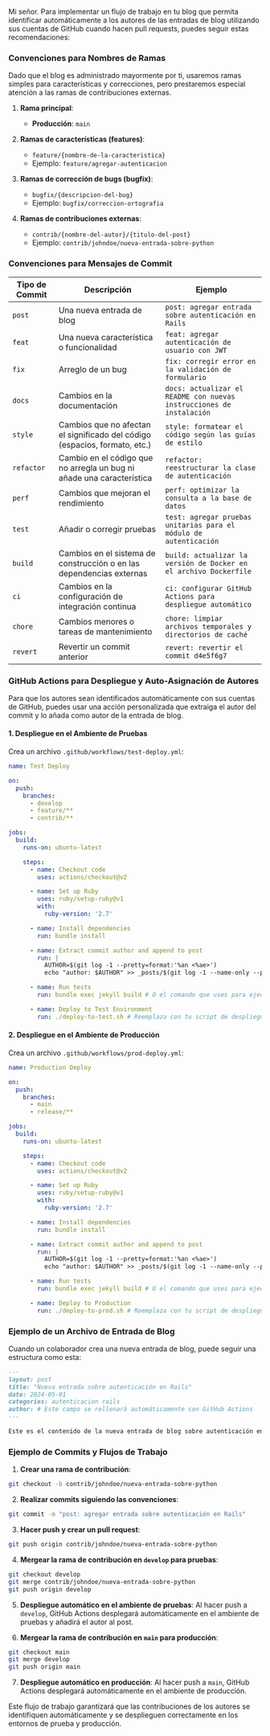 Mi señor. Para implementar un flujo de trabajo en tu blog que permita identificar automáticamente a los autores de las entradas de blog utilizando sus cuentas de GitHub cuando hacen pull requests, puedes seguir estas recomendaciones:

### Convenciones para Nombres de Ramas

Dado que el blog es administrado mayormente por ti, usaremos ramas simples para características y correcciones, pero prestaremos especial atención a las ramas de contribuciones externas.

1. **Rama principal**:
   - **Producción**: `main`

2. **Ramas de características (features)**:
   - `feature/{nombre-de-la-caracteristica}`
   - Ejemplo: `feature/agregar-autenticacion`

3. **Ramas de corrección de bugs (bugfix)**:
   - `bugfix/{descripcion-del-bug}`
   - Ejemplo: `bugfix/correccion-ortografia`

4. **Ramas de contribuciones externas**:
   - `contrib/{nombre-del-autor}/{titulo-del-post}`
   - Ejemplo: `contrib/johndoe/nueva-entrada-sobre-python`

### Convenciones para Mensajes de Commit

| Tipo de Commit   | Descripción                                                  | Ejemplo                                                            |
|------------------|--------------------------------------------------------------|--------------------------------------------------------------------|
| `post`           | Una nueva entrada de blog                                    | `post: agregar entrada sobre autenticación en Rails`               |
| `feat`           | Una nueva característica o funcionalidad                     | `feat: agregar autenticación de usuario con JWT`                   |
| `fix`            | Arreglo de un bug                                             | `fix: corregir error en la validación de formulario`               |
| `docs`           | Cambios en la documentación                                   | `docs: actualizar el README con nuevas instrucciones de instalación`|
| `style`          | Cambios que no afectan el significado del código (espacios, formato, etc.) | `style: formatear el código según las guías de estilo`          |
| `refactor`       | Cambio en el código que no arregla un bug ni añade una característica | `refactor: reestructurar la clase de autenticación`          |
| `perf`           | Cambios que mejoran el rendimiento                            | `perf: optimizar la consulta a la base de datos`                   |
| `test`           | Añadir o corregir pruebas                                     | `test: agregar pruebas unitarias para el módulo de autenticación`  |
| `build`          | Cambios en el sistema de construcción o en las dependencias externas | `build: actualizar la versión de Docker en el archivo Dockerfile`|
| `ci`             | Cambios en la configuración de integración continua          | `ci: configurar GitHub Actions para despliegue automático`         |
| `chore`          | Cambios menores o tareas de mantenimiento                     | `chore: limpiar archivos temporales y directorios de caché`        |
| `revert`         | Revertir un commit anterior                                   | `revert: revertir el commit d4e5f6g7`                              |

### GitHub Actions para Despliegue y Auto-Asignación de Autores

Para que los autores sean identificados automáticamente con sus cuentas de GitHub, puedes usar una acción personalizada que extraiga el autor del commit y lo añada como autor de la entrada de blog.

#### 1. Despliegue en el Ambiente de Pruebas

Crea un archivo `.github/workflows/test-deploy.yml`:

```yaml
name: Test Deploy

on:
  push:
    branches:
      - develop
      - feature/**
      - contrib/**

jobs:
  build:
    runs-on: ubuntu-latest

    steps:
      - name: Checkout code
        uses: actions/checkout@v2

      - name: Set up Ruby
        uses: ruby/setup-ruby@v1
        with:
          ruby-version: '2.7'

      - name: Install dependencies
        run: bundle install

      - name: Extract commit author and append to post
        run: |
          AUTHOR=$(git log -1 --pretty=format:'%an <%ae>')
          echo "author: $AUTHOR" >> _posts/$(git log -1 --name-only --pretty=format:'')

      - name: Run tests
        run: bundle exec jekyll build # O el comando que uses para ejecutar las pruebas

      - name: Deploy to Test Environment
        run: ./deploy-to-test.sh # Reemplaza con tu script de despliegue
```

#### 2. Despliegue en el Ambiente de Producción

Crea un archivo `.github/workflows/prod-deploy.yml`:

```yaml
name: Production Deploy

on:
  push:
    branches:
      - main
      - release/**

jobs:
  build:
    runs-on: ubuntu-latest

    steps:
      - name: Checkout code
        uses: actions/checkout@v2

      - name: Set up Ruby
        uses: ruby/setup-ruby@v1
        with:
          ruby-version: '2.7'

      - name: Install dependencies
        run: bundle install

      - name: Extract commit author and append to post
        run: |
          AUTHOR=$(git log -1 --pretty=format:'%an <%ae>')
          echo "author: $AUTHOR" >> _posts/$(git log -1 --name-only --pretty=format:'')

      - name: Run tests
        run: bundle exec jekyll build # O el comando que uses para ejecutar las pruebas

      - name: Deploy to Production
        run: ./deploy-to-prod.sh # Reemplaza con tu script de despliegue
```

### Ejemplo de un Archivo de Entrada de Blog

Cuando un colaborador crea una nueva entrada de blog, puede seguir una estructura como esta:

```markdown
---
layout: post
title: "Nueva entrada sobre autenticación en Rails"
date: 2024-05-01
categories: autenticacion rails
author: # Este campo se rellenará automáticamente con GitHub Actions
---

Este es el contenido de la nueva entrada de blog sobre autenticación en Rails.
```

### Ejemplo de Commits y Flujos de Trabajo

1. **Crear una rama de contribución**:

```bash
git checkout -b contrib/johndoe/nueva-entrada-sobre-python
```

2. **Realizar commits siguiendo las convenciones**:

```bash
git commit -m "post: agregar entrada sobre autenticación en Rails"
```

3. **Hacer push y crear un pull request**:

```bash
git push origin contrib/johndoe/nueva-entrada-sobre-python
```

4. **Mergear la rama de contribución en `develop` para pruebas**:

```bash
git checkout develop
git merge contrib/johndoe/nueva-entrada-sobre-python
git push origin develop
```

5. **Despliegue automático en el ambiente de pruebas**: Al hacer push a `develop`, GitHub Actions desplegará automáticamente en el ambiente de pruebas y añadirá el autor al post.

6. **Mergear la rama de contribución en `main` para producción**:

```bash
git checkout main
git merge develop
git push origin main
```

7. **Despliegue automático en producción**: Al hacer push a `main`, GitHub Actions desplegará automáticamente en el ambiente de producción.

Este flujo de trabajo garantizará que las contribuciones de los autores se identifiquen automáticamente y se desplieguen correctamente en los entornos de prueba y producción.